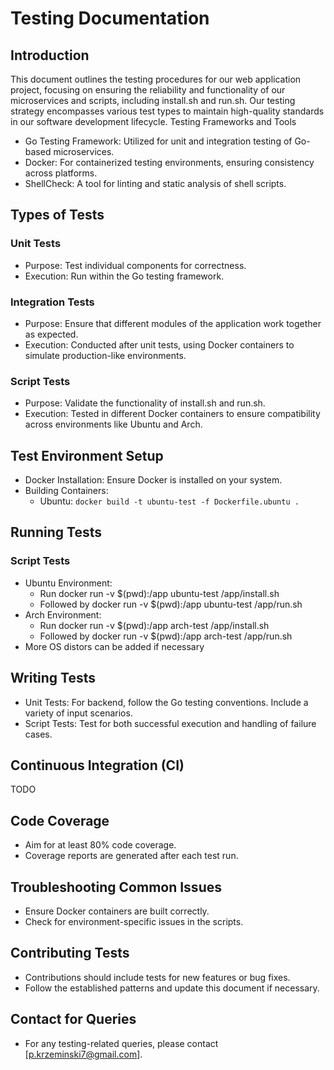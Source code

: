 Testing Documentation
=====================

Introduction
------------

This document outlines the testing procedures for our web application project, focusing on ensuring the reliability and functionality of our microservices and scripts, including install.sh and run.sh. Our testing strategy encompasses various test types to maintain high-quality standards in our software development lifecycle.
Testing Frameworks and Tools

- Go Testing Framework: Utilized for unit and integration testing of Go-based microservices.
- Docker: For containerized testing environments, ensuring consistency across platforms.
- ShellCheck: A tool for linting and static analysis of shell scripts.

Types of Tests
--------------

### Unit Tests

- Purpose: Test individual components for correctness.
- Execution: Run within the Go testing framework.

### Integration Tests

- Purpose: Ensure that different modules of the application work together as expected.
- Execution: Conducted after unit tests, using Docker containers to simulate production-like environments.

### Script Tests

- Purpose: Validate the functionality of install.sh and run.sh.
- Execution: Tested in different Docker containers to ensure compatibility across environments like Ubuntu and Arch.

Test Environment Setup
----------------------

- Docker Installation: Ensure Docker is installed on your system.
- Building Containers:
  - Ubuntu: `docker build -t ubuntu-test -f Dockerfile.ubuntu .`

Running Tests
-------------

### Script Tests

- Ubuntu Environment:
  - Run docker run -v $(pwd):/app ubuntu-test /app/install.sh
  - Followed by docker run -v $(pwd):/app ubuntu-test /app/run.sh
- Arch Environment:
  - Run docker run -v $(pwd):/app arch-test /app/install.sh
  - Followed by docker run -v $(pwd):/app arch-test /app/run.sh
- More OS distors can be added if necessary

Writing Tests
-------------

- Unit Tests: For backend, follow the Go testing conventions. Include a variety of input scenarios.
- Script Tests: Test for both successful execution and handling of failure cases.

Continuous Integration (CI)
---------------------------

TODO
<!-- - CI pipelines are configured to run tests on every commit.
- Integration with Docker to test scripts in different environments. -->

Code Coverage
-------------

- Aim for at least 80% code coverage.
- Coverage reports are generated after each test run.

Troubleshooting Common Issues
-----------------------------

- Ensure Docker containers are built correctly.
- Check for environment-specific issues in the scripts.

Contributing Tests
------------------

- Contributions should include tests for new features or bug fixes.
- Follow the established patterns and update this document if necessary.

Contact for Queries
-------------------

- For any testing-related queries, please contact [p.krzeminski7@gmail.com].
